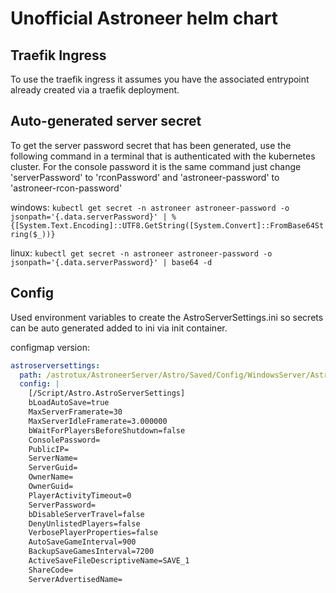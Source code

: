 # Unofficial Astroneer helm chart

## Traefik Ingress

To use the traefik ingress it assumes you have the associated entrypoint already created via a traefik deployment.

## Auto-generated server secret

To get the server password secret that has been generated, use the following command in a terminal that is authenticated with the kubernetes cluster. For the console password it is the same command just change 'serverPassword' to 'rconPassword' and 'astroneer-password' to 'astroneer-rcon-password'

windows:
`kubectl get secret -n astroneer astroneer-password -o jsonpath='{.data.serverPassword}' | %{[System.Text.Encoding]::UTF8.GetString([System.Convert]::FromBase64String($_))}`

linux:
`kubectl get secret -n astroneer astroneer-password -o jsonpath='{.data.serverPassword}' | base64 -d`

## Config

Used environment variables to create the AstroServerSettings.ini so secrets can be auto generated added to ini via init container.

configmap version:

```yaml
astroserversettings:
  path: /astrotux/AstroneerServer/Astro/Saved/Config/WindowsServer/AstroServerSettings.ini
  config: |
    [/Script/Astro.AstroServerSettings]
    bLoadAutoSave=true
    MaxServerFramerate=30
    MaxServerIdleFramerate=3.000000
    bWaitForPlayersBeforeShutdown=false
    ConsolePassword=
    PublicIP=
    ServerName=
    ServerGuid=
    OwnerName=
    OwnerGuid=
    PlayerActivityTimeout=0
    ServerPassword=
    bDisableServerTravel=false
    DenyUnlistedPlayers=false
    VerbosePlayerProperties=false
    AutoSaveGameInterval=900
    BackupSaveGamesInterval=7200
    ActiveSaveFileDescriptiveName=SAVE_1
    ShareCode=
    ServerAdvertisedName=
```
